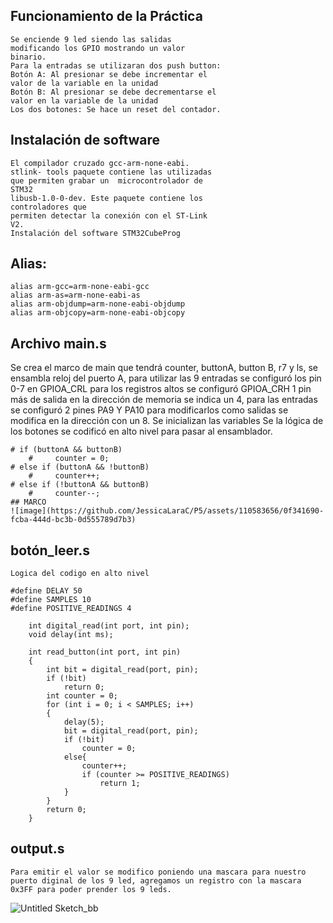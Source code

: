 ## Funcionamiento de la Práctica 
    Se enciende 9 led siendo las salidas            
    modificando los GPIO mostrando un valor 
    binario.
    Para la entradas se utilizaran dos push button:
    Botón A: Al presionar se debe incrementar el 
    valor de la variable en la unidad 
    Botón B: Al presionar se debe decrementarse el 
    valor en la variable de la unidad 
    Los dos botones: Se hace un reset del contador.

## Instalación de software 
 	El compilador cruzado gcc-arm-none-eabi.
    stlink- tools paquete contiene las utilizadas 
    que permiten grabar un  microcontrolador de 
    STM32
	libusb-1.0-0-dev. Este paquete contiene los 
    controladores que
    permiten detectar la conexión con el ST-Link 
    V2.
    Instalación del software STM32CubeProg

## Alias:
    alias arm-gcc=arm-none-eabi-gcc
    alias arm-as=arm-none-eabi-as
    alias arm-objdump=arm-none-eabi-objdump
    alias arm-objcopy=arm-none-eabi-objcopy

## Archivo main.s

Se crea el marco de main que tendrá counter,    buttonA, button B, r7 y ls, se ensambla reloj del puerto A, para utilizar las 9 entradas se configuró los pin 0-7 en GPIOA_CRL para los registros altos se configuró  GPIOA_CRH 1 pin más de salida en la dirección de memoria se indica un 4, para las entradas se configuró 2 pines PA9 Y PA10 para modificarlos como salidas se modifica en la dirección con un 8. 
Se inicializan las variables 
Se la lógica de los botones se codificó en alto nivel para pasar al ensamblador. 

    # if (buttonA && buttonB)
        #     counter = 0;
    # else if (buttonA && !buttonB)
        #     counter++;
    # else if (!buttonA && buttonB)
        #     counter--;
    ## MARCO 
    ![image](https://github.com/JessicaLaraC/P5/assets/110583656/0f341690-fcba-444d-bc3b-0d555789d7b3)

## botón_leer.s
    Logica del codigo en alto nivel 
    
    #define DELAY 50
    #define SAMPLES 10
    #define POSITIVE_READINGS 4

        int digital_read(int port, int pin);
        void delay(int ms);

        int read_button(int port, int pin)
        {
            int bit = digital_read(port, pin);
            if (!bit)
                return 0;
            int counter = 0;
            for (int i = 0; i < SAMPLES; i++)
            {
                delay(5);
                bit = digital_read(port, pin);
                if (!bit)
                    counter = 0;
                else{
                    counter++;
                    if (counter >= POSITIVE_READINGS)
                        return 1;
                }
            }
            return 0;
        }

## output.s
    Para emitir el valor se modifico poniendo una mascara para nuestro puerto diginal de los 9 led, agregamos un registro con la mascara 0x3FF para poder prender los 9 leds.
![Untitled Sketch_bb](https://github.com/JessicaLaraC/P5/assets/110583656/4fd6af16-bb0f-42ea-bc66-820c92245f73)

